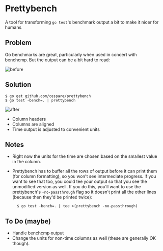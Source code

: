 # Prettybench

A tool for transforming `go test`'s benchmark output a bit to make it nicer for humans.

## Problem

Go benchmarks are great, particularly when used in concert with benchcmp. But the output can be a bit hard to
read:

![before](/screenshots/before.png)

## Solution

    $ go get github.com/cespare/prettybench
    $ go test -bench=. | prettybench

![after](/screenshots/after.png)

* Column headers
* Columns are aligned
* Time output is adjusted to convenient units

## Notes

* Right now the units for the time are chosen based on the smallest value in the column.
* Prettybench has to buffer all the rows of output before it can print them (for column formatting), so you
  won't see intermediate progress. If you want to see that too, you could tee your output so that you see the
  unmodified version as well. If you do this, you'll want to use the prettybench's `-no-passthrough` flag so
  it doesn't print all the other lines (because then they'd be printed twice):

        $ go test -bench=. | tee >(prettybench -no-passthrough)

## To Do (maybe)

* Handle benchcmp output
* Change the units for non-time columns as well (these are generally OK though).
